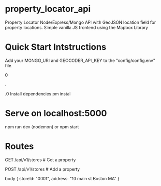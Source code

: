 # property_locator_api

Property Locator
Node/Express/Mongo API with GeoJSON location field for property locations. Simple vanilla JS frontend using the Mapbox Library

# Quick Start Intstructions
Add your MONGO_URI and GEOCODER_API_KEY to the "config/config.env" file.

0

.

.0 Install dependencies
pm instal

# Serve on localhost:5000
npm run dev (nodemon)
or
npm start

# Routes
GET    /api/v1/stores # Get a property

POST   /api/v1/stores # Add a property

body { storeId: "0001", address: "10 main st Boston MA" }
